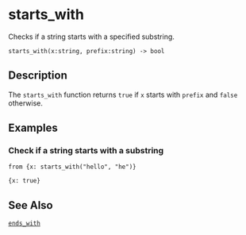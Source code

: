 # starts_with

Checks if a string starts with a specified substring.

```tql
starts_with(x:string, prefix:string) -> bool
```

## Description

The `starts_with` function returns `true` if `x` starts with `prefix` and
`false` otherwise.

## Examples

### Check if a string starts with a substring

```tql
from {x: starts_with("hello", "he")}
```

```tql
{x: true}
```

## See Also

[`ends_with`](ends_with.md)

